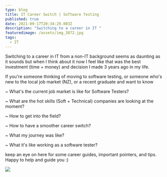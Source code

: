 ```yaml
---
type: blog
title: IT Career Switch | Software Testing
published: true
date: 2021-09-17T20:34:29.003Z
description: "Switching to a career in IT "
featuredimage: /assets/img_3872.jpg
tags:
  - IT
---
```

Switching to a career in IT from a non-IT background seems as daunting as it sounds but when I think about it now I feel like that was the best investment (time + money) and decision I made 3 years ago in my life.

If you're someone thinking of moving to software testing, or someone who's new to the local job market (NZ), or a recent graduate and want to know

~ What's the current job market is like for Software Testers?

~ What are the hot skills (Soft + Technical) companies are looking at the moment?  

~ How to get into the field?

~ How to have a smoother career switch? 

~ What my journey was like?

~ What it's like working as a software tester?

keep an eye on here for some career guides, important pointers, and tips. Happy to help and guide you :) 

![](/assets/img_3875.jpg)
